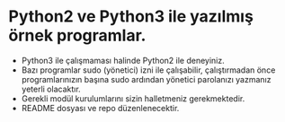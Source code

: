 # Python2 ve Python3 ile yazılmış örnek programlar.

* Python3 ile çalışmaması halinde Python2 ile deneyiniz.
* Bazı programlar sudo (yönetici) izni ile çalışabilir, çalıştırmadan önce programlarınızın başına sudo ardından yönetici parolanızı yazmanız yeterli olacaktır.
* Gerekli modül kurulumlarını sizin halletmeniz gerekmektedir.
* README dosyası ve repo düzenlenecektir.
